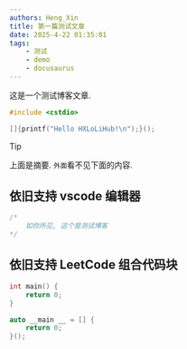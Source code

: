 ```yaml
---
authors: Heng_Xin
title: 第一篇测试文章
date: 2025-4-22 01:35:01
tags:
    - 测试
    - demo
    - docusaurus
---
```


这是一个测试博客文章.

```cpp
#include <cstdio>

[]{printf("Hello HXLoLiHub!\n");}();
```

<!-- truncate -->

> [!TIP]
> 上面是摘要. `外面`看不见下面的内容.

## 依旧支持 vscode 编辑器

```cpp vscode
/*
    如你所见, 这个是测试博客
*/
```

## 依旧支持 LeetCode 组合代码块

```cpp [g1-c++]
int main() {
    return 0;
}
```

```cpp [g1-CPP]
auto __main __ = [] {
    return 0;
}();
```